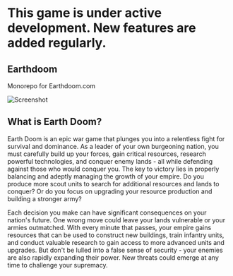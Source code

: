 # This game is under active development. New features are added regularly. 

## Earthdoom

Monorepo for Earthdoom.com

<img src="https://user-images.githubusercontent.com/45217974/226228415-b84cd98a-767d-4626-9e31-7b1f811a6f9b.png" alt="Screenshot" />

## What is Earth Doom?

Earth Doom is an epic war game that plunges you into a relentless fight for survival and dominance. As a leader of your own burgeoning nation, you must carefully build up your forces, gain critical resources, research powerful technologies, and conquer enemy lands - all while defending against those who would conquer you. The key to victory lies in properly balancing and adeptly managing the growth of your empire. Do you produce more scout units to search for additional resources and lands to conquer? Or do you focus on upgrading your resource production and building a stronger army?

Each decision you make can have significant consequences on your nation's future. One wrong move could leave your lands vulnerable or your armies outmatched. With every minute that passes, your empire gains resources that can be used to construct new buildings, train infantry units, and conduct valuable research to gain access to more advanced units and upgrades. But don't be lulled into a false sense of security - your enemies are also rapidly expanding their power. New threats could emerge at any time to challenge your supremacy.
